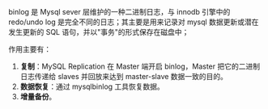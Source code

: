 binlog 是 Mysql sever 层维护的一种二进制日志，与 innodb 引擎中的 redo/undo log 是完全不同的日志；其主要是用来记录对 mysql 数据更新或潜在发生更新的 SQL 语句，并以"事务"的形式保存在磁盘中；

作用主要有：

1. **复制**：MySQL Replication 在 Master 端开启 binlog，Master 把它的二进制日志传递给 slaves 并回放来达到 master-slave 数据一致的目的。
2. **数据恢复**：通过 mysqlbinlog 工具恢复数据。
3. **增量备份**。
